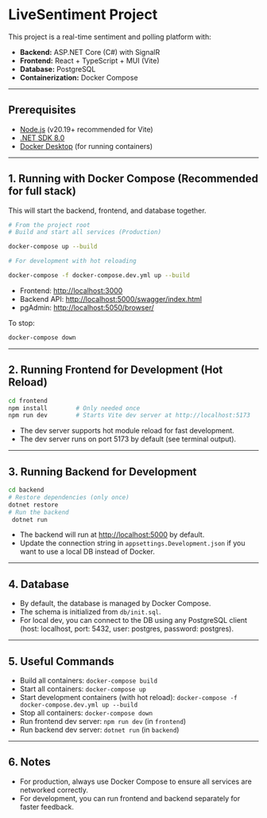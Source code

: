 # LiveSentiment Project

This project is a real-time sentiment and polling platform with:
- **Backend:** ASP.NET Core (C#) with SignalR
- **Frontend:** React + TypeScript + MUI (Vite)
- **Database:** PostgreSQL
- **Containerization:** Docker Compose

---

## Prerequisites
- [Node.js](https://nodejs.org/) (v20.19+ recommended for Vite)
- [.NET SDK 8.0](https://dotnet.microsoft.com/en-us/download/dotnet/8.0)
- [Docker Desktop](https://www.docker.com/products/docker-desktop/) (for running containers)

---

## 1. Running with Docker Compose (Recommended for full stack)

This will start the backend, frontend, and database together.

```sh
# From the project root
# Build and start all services (Production)

docker-compose up --build

# For development with hot reloading

docker-compose -f docker-compose.dev.yml up --build
```

- Frontend: [http://localhost:3000](http://localhost:3000)
- Backend API: [http://localhost:5000/swagger/index.html](http://localhost:5000/swagger/index.html)
- pgAdmin: [http://localhost:5050/browser/](http://localhost:5050/browser/)

To stop:
```sh
docker-compose down
```

---

## 2. Running Frontend for Development (Hot Reload)

```sh
cd frontend
npm install        # Only needed once
npm run dev        # Starts Vite dev server at http://localhost:5173
```

- The dev server supports hot module reload for fast development.
- The dev server runs on port 5173 by default (see terminal output).

---

## 3. Running Backend for Development

```sh
cd backend
# Restore dependencies (only once)
dotnet restore
# Run the backend
 dotnet run
```

- The backend will run at [http://localhost:5000](http://localhost:5000) by default.
- Update the connection string in `appsettings.Development.json` if you want to use a local DB instead of Docker.

---

## 4. Database
- By default, the database is managed by Docker Compose.
- The schema is initialized from `db/init.sql`.
- For local dev, you can connect to the DB using any PostgreSQL client (host: localhost, port: 5432, user: postgres, password: postgres).

---

## 5. Useful Commands

- Build all containers: `docker-compose build`
- Start all containers: `docker-compose up`
- Start development containers (with hot reload): `docker-compose -f docker-compose.dev.yml up --build`
- Stop all containers: `docker-compose down`
- Run frontend dev server: `npm run dev` (in `frontend`)
- Run backend dev server: `dotnet run` (in `backend`)

---

## 6. Notes
- For production, always use Docker Compose to ensure all services are networked correctly.
- For development, you can run frontend and backend separately for faster feedback. 